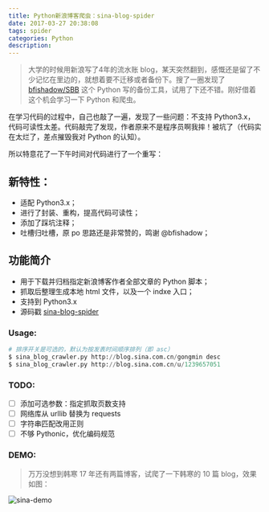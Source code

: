 ```yaml
---
title: Python新浪博客爬虫：sina-blog-spider
date: 2017-03-27 20:38:08
tags: spider
categories: Python
description: 
---
```

<meta name="referrer" content="no-referrer" />
<!-- toc -->

> 大学的时候用新浪写了4年的流水账 blog，某天突然翻到，感慨还是留了不少记忆在里边的，就想着要不迁移或者备份下。搜了一圈发现了 [bfishadow/SBB](https://github.com/bfishadow/SBB) 这个 Python 写的备份工具，试用了下还不错。刚好借着这个机会学习一下 Python 和爬虫。

在学习代码的过程中，自己也敲了一遍，发现了一些问题：不支持 Python3.x，代码可读性太差。代码敲完了发现，作者原来不是程序员啊我摔！被坑了（代码实在太烂了，差点摧毁我对 Python 的认知）。

所以特意花了一下午时间对代码进行了一个重写：

## 新特性：

- 适配 Python3.x；
- 进行了封装、重构，提高代码可读性；
- 添加了踩坑注释；
- 吐槽归吐槽，原 po 思路还是非常赞的，鸣谢 @bfishadow；

## 功能简介

- 用于下载并归档指定新浪博客作者全部文章的 Python 脚本；
- 抓取后整理生成本地 html 文件，以及一个 indxe 入口；
- 支持到 Python3.x
- 源码戳 [sina-blog-spider](https://github.com/yehot/sina-blog-spider)

### Usage:

```python
# 排序开关是可选的，默认为按发表时间顺序排列（即 asc）
$ sina_blog_crawler.py http://blog.sina.com.cn/gongmin desc
$ sina_blog_crawler.py http://blog.sina.com.cn/u/1239657051
```

### TODO:
* [ ] 添加可选参数：指定抓取页数支持
* [ ] 网络库从 urllib 替换为 requests
* [ ] 字符串匹配改用正则
* [ ] 不够 Pythonic，优化编码规范

### DEMO:

> 万万没想到韩寒 17 年还有两篇博客，试爬了一下韩寒的 10 篇 blog，效果如图：

![sina-demo](https://upload-images.jianshu.io/upload_images/332029-bd965150a0c3fdf3.gif)
